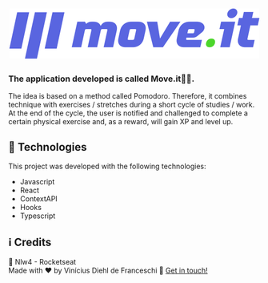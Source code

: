 <h1 align="center">
    <img alt="Covid-19 BR" src="https://github.com/V1n1c1us/moveit-next-nlw4/blob/main/public/logo-full.svg?raw=true"/>
</h1>

<p align="center">
  <h3>The application developed is called Move.it🏃🏼.</h3>
  The idea is based on a method called Pomodoro. Therefore, it combines technique with exercises / stretches during a short cycle of studies / work. At the end of the cycle, the user is notified and challenged to complete a certain physical exercise and, as a reward, will gain XP and level up.
</p>



## :rocket: Technologies

This project was developed with the following technologies:

<!---  [Styled-components](https://www.styled-components.com/) -->
- Javascript
- React
- ContextAPI
- Hooks
- Typescript

## :information_source: Credits
:rocket: Nlw4 - Rocketseat <br>
Made with ♥ by Vinícius Diehl de Franceschi :wave: [Get in touch!](https://www.linkedin.com/in/vin%C3%ADcius-diehl-de-franceschi-8557b3130/)
